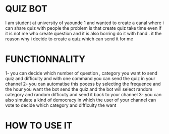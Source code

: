 # QUIZ BOT 
I am student at university of yaounde 1 and wanted to create a canal where i can share quiz with people
the problem is that create quiz take time even if it is not me who create question and it is also
borring do it with hand . it the reason why i decide to create a quiz which can send it for me 
# FUNCTIONNALITY 
1- you can decide which number of question , category you want to send quiz and difficulty and with
one command you can send the quiz in your channel
2- you can automatise this pocess by selecting the frequence and the hour you want the bot send the quiz
and the bot will select random category and random difficuty and send it back to your channel
3- you can also simulate a kind of democracy in which the user of your channel can vote to decide which 
category and difficulty the want 

# HOW TO USE IT

